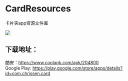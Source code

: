 # CardResources
卡片夹app资源文件库

![](http://image.coolapk.com/apk_image/2018/0930/15/-204800-o_1coklfugt1sp0elt1pf81atpe210-uid-486163@1920x1080.jpg.t.jpg)

## 下载地址：

酷安：https://www.coolapk.com/apk/204800  
Google Play: https://play.google.com/store/apps/details?id=com.chrissen.card
